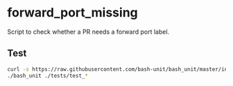 # forward_port_missing

Script to check whether a PR needs a forward port label.

## Test

```bash
curl -s https://raw.githubusercontent.com/bash-unit/bash_unit/master/install.sh | bash
./bash_unit ./tests/test_*
```